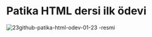 # Patika HTML dersi ilk ödevi
![23github-patika-html-odev-01-23
-resmi](patika-html-odev-01-resmi-23.png)
